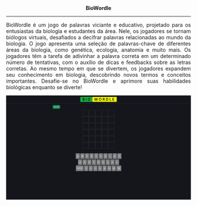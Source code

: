 <div align="center">
    <b>BioWordle</b>
</div>

<hr>

<div align="justify">
    <p>BioWordle é um jogo de palavras viciante e educativo, projetado para os entusiastas da biologia e estudantes da área. Nele, os jogadores se tornam biólogos virtuais, desafiados a decifrar palavras relacionadas ao mundo da biologia. O jogo apresenta uma seleção de palavras-chave de diferentes áreas da biologia, como genética, ecologia, anatomia e muito mais. Os jogadores têm a tarefa de adivinhar a palavra correta em um determinado número de tentativas, com o auxílio de dicas e feedbacks sobre as letras corretas. Ao mesmo tempo em que se divertem, os jogadores expandem seu conhecimento em biologia, descobrindo novos termos e conceitos importantes. Desafie-se no BioWordle e aprimore suas habilidades biológicas enquanto se diverte!</p>
</div>

<div align="center">
    <img src="source/assets/images/biowordle.gif" alt="BioWordle">
</div>